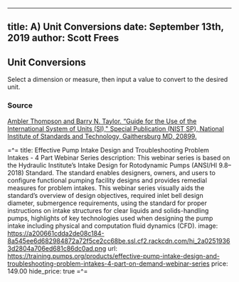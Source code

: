 -----
title: A) Unit Conversions
date: September 13th, 2019
author: Scott Frees
-----

## Unit Conversions
Select a dimension or measure, then input a value to convert to the desired unit.

<converter/>

### Source
[Ambler Thompson and Barry N. Taylor. “Guide for the Use of the International System of Units (SI)," Special Publication (NIST SP), National Institute of Standards and Technology, Gaithersburg MD, 20899.](https://doi.org/10.6028/NIST.SP.811e2008)

=^=
title: Effective Pump Intake Design and Troubleshooting Problem Intakes - 4 Part Webinar Series
description: This webinar series is based on the Hydraulic Institute’s Intake Design for Rotodynamic Pumps (ANSI/HI 9.8–2018) Standard. The standard enables designers, owners, and users to configure functional pumping facility designs and provides remedial measures for problem intakes. This webinar series visually aids the standard’s overview of design objectives, required inlet bell design diameter, submergence requirements, using the standard for proper instructions on intake structures for clear liquids and solids-handling pumps, highlights of key technologies used when designing the pump intake including physical and computation fluid dynamics (CFD).
image: https://a200661cdda2de08c184-8a545ee6d682984872a72f5ce2cc68be.ssl.cf2.rackcdn.com/hi_2a02519363d2804a706ed681c86dc0ad.png
url: https://training.pumps.org/products/effective-pump-intake-design-and-troubleshooting-problem-intakes-4-part-on-demand-webinar-series
price: 149.00
hide_price: true
=^=